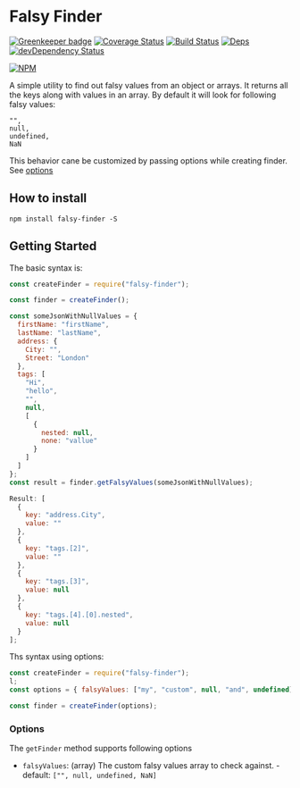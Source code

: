 # Falsy Finder

[![Greenkeeper badge](https://badges.greenkeeper.io/montumodi/falsy-finder.svg)](https://greenkeeper.io/)
[![Coverage Status](https://coveralls.io/repos/github/montumodi/falsy-finder/badge.svg?branch=master)](https://coveralls.io/github/montumodi/falsy-finder?branch=master)
[![Build Status](https://travis-ci.org/montumodi/falsy-finder.svg?branch=master)](https://travis-ci.org/montumodi/falsy-finder)
[![Deps](https://david-dm.org/montumodi/falsy-finder.svg)](https://david-dm.org/montumodi/falsy-finder#info=dependencies)
[![devDependency Status](https://david-dm.org/montumodi/falsy-finder/dev-status.svg)](https://david-dm.org/montumodi/falsy-finder#info=devDependencies)

[![NPM](https://nodei.co/npm/falsy-finder.png?downloads=true)](https://www.npmjs.com/package/falsy-finder/)

A simple utility to find out falsy values from an object or arrays. It returns all the keys along with values in an array. By default it will look for following falsy values:

```
"",
null,
undefined,
NaN
```

This behavior cane be customized by passing options while creating finder. See [options](#options)

## How to install

```
npm install falsy-finder -S
```

## Getting Started

The basic syntax is:

```js
const createFinder = require("falsy-finder");

const finder = createFinder();

const someJsonWithNullValues = {
  firstName: "firstName",
  lastName: "lastName",
  address: {
    City: "",
    Street: "London"
  },
  tags: [
    "Hi",
    "hello",
    "",
    null,
    [
      {
        nested: null,
        none: "vallue"
      }
    ]
  ]
};
const result = finder.getFalsyValues(someJsonWithNullValues);

Result: [
  {
    key: "address.City",
    value: ""
  },
  {
    key: "tags.[2]",
    value: ""
  },
  {
    key: "tags.[3]",
    value: null
  },
  {
    key: "tags.[4].[0].nested",
    value: null
  }
];
```

Ths syntax using options:

```js
const createFinder = require("falsy-finder");
l;
const options = { falsyValues: ["my", "custom", null, "and", undefined] };

const finder = createFinder(options);
```

### Options

The `getFinder` method supports following options

* `falsyValues`: (array) The custom falsy values array to check against. - default: `["", null, undefined, NaN]`
